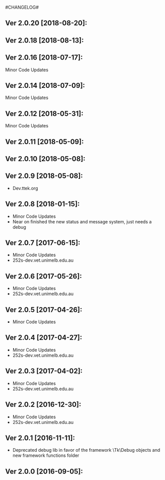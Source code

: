 #CHANGELOG#

Ver 2.0.20 [2018-08-20]:
-------------------------------


Ver 2.0.18 [2018-08-13]:
-------------------------------


Ver 2.0.16 [2018-07-17]:
-------------------------------
Minor Code Updates


Ver 2.0.14 [2018-07-09]:
-------------------------------
Minor Code Updates


Ver 2.0.12 [2018-05-31]:
-------------------------------
Minor Code Updates


Ver 2.0.11 [2018-05-09]:
-------------------------------


Ver 2.0.10 [2018-05-08]:
-------------------------------


Ver 2.0.9 [2018-05-08]:
-------------------------------
 - Dev.ttek.org


Ver 2.0.8 [2018-01-15]:
-------------------------------
 - Minor Code Updates
 - Near on finished the new status and message system, just needs a debug


Ver 2.0.7 [2017-06-15]:
-------------------------------
 - Minor Code Updates
 - 252s-dev.vet.unimelb.edu.au


Ver 2.0.6 [2017-05-26]:
-------------------------------
 - Minor Code Updates
 - 252s-dev.vet.unimelb.edu.au


Ver 2.0.5 [2017-04-26]:
-------------------------------
 - Minor Code Updates


Ver 2.0.4 [2017-04-27]:
-------------------------------
 - Minor Code Updates
 - 252s-dev.vet.unimelb.edu.au


Ver 2.0.3 [2017-04-02]:
-------------------------------
 - Minor Code Updates
 - 252s-dev.vet.unimelb.edu.au


Ver 2.0.2 [2016-12-30]:
-------------------------------
 - Minor Code Updates
 - 252s-dev.vet.unimelb.edu.au


Ver 2.0.1 [2016-11-11]:
-------------------------------
 - Deprecated debug lib in favor of the framework \Tk\Debug objects and new framework functions folder


Ver 2.0.0 [2016-09-05]:
-------------------------------

